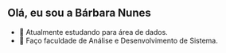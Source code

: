 ## Olá, eu sou a Bárbara Nunes

- 🔭 Atualmente estudando para área de dados.
- 🌱 Faço faculdade de Análise e Desenvolvimento de Sistema.



